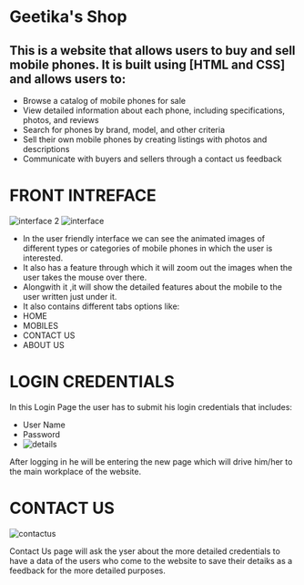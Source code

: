 # Geetika's Shop
## This is a website that allows users to buy and sell mobile phones. It is built using [HTML and CSS] and allows users to:
* Browse a catalog of mobile phones for sale
* View detailed information about each phone, including specifications, photos, and reviews
* Search for phones by brand, model, and other criteria
* Sell their own mobile phones by creating listings with photos and descriptions
* Communicate with buyers and sellers through a contact us feedback

# FRONT INTREFACE

![interface 2](https://user-images.githubusercontent.com/54699635/223463454-e037806d-f099-48bd-a8e3-8bb9b5e65587.jpg)
![interface](https://user-images.githubusercontent.com/54699635/223464050-9f3a2752-439b-4b2c-9171-50c4c429995c.jpg)

* In the user friendly interface we can see the animated images of different types or  categories of mobile phones in which the user is interested.
* It also has a feature through which it will zoom out the images when the user takes the mouse over there.
* Alongwith it ,it will show the detailed features about the mobile to the user written just under it.
* It also contains different tabs options like:
* HOME
* MOBILES
* CONTACT US
* ABOUT US

# LOGIN CREDENTIALS

In this Login Page the user has to submit his login credentials that includes:
* User Name
* Password
* ![details](https://user-images.githubusercontent.com/54699635/223464445-303c2b70-56ff-4b85-8fe9-13818b1e0eb9.jpg)


After logging in he will be entering the new page which will drive him/her to the main workplace of the website.

# CONTACT US
![contactus](https://user-images.githubusercontent.com/54699635/223464552-8b5065f6-01da-4cb5-963e-44f4c15c8f38.jpg)

Contact Us page will ask the yser about the more detailed credentials to have a data of the users who come to the website to save their detaiks as a feedback for the more detailed purposes.
